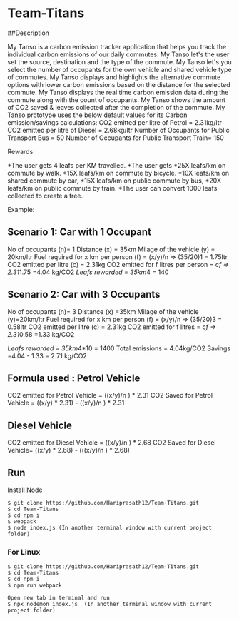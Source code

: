 # Team-Titans

##Description

My Tanso is a carbon emission tracker application that helps you track the individual carbon emissions of our daily commutes. 
My Tanso let's the user set the source, destination and the type of the commute. 
My Tanso let's you select the number of occupants for the own vehicle  and shared vehicle type of commutes.
My Tanso displays and highlights the alternative commute options with lower carbon emissions based on the distance for the selected commute. 
My Tanso displays the real time carbon emission data during the commute along with the count of occupants.
My Tanso shows the amount of CO2 saved & leaves collected after the completion of the commute.
My Tanso prototype uses the below default values for its Carbon emission/savings calculations:
CO2 emitted per litre of Petrol = 2.31kg/ltr
CO2 emitted per litre of Diesel = 2.68kg/ltr
Number of Occupants for Public Transport Bus = 50
Number of Occupants for Public Transport Train= 150

Rewards:

*The user gets 4 leafs per KM travelled.
*The user gets 
*25X leafs/km on commute by walk.
*15X leafs/km on commute by bicycle.
*10X leafs/km on shared commute by car,
*15X leafs/km on public commute by bus,
*20X leafs/km on public commute by train.
*The user can convert 1000 leafs collected to create a tree.

Example:

Scenario 1: Car with 1 Occupant
-----------------------------------------
No of occupants (n)= 1
Distance (x) = 35km
Milage of the vehicle (y) = 20km/ltr
Fuel required for x km per person (f) = (x/y)/n => (35/20)1 = 1.75ltr
CO2 emitted per litre (c) = 2.31kg
CO2 emitted for f litres per person = c*f => 2.31*1.75 =4.04 kg/CO2
*Leafs rewarded = 35km*4 = 140

Scenario 2: Car with 3 Occupants
-----------------------------------------
No of occupants (n)= 3
Distance (x) =35km
Milage of the vehicle (y)=20km/ltr
Fuel required for x km per person (f) = (x/y)/n => (35/20)3 = 0.58ltr
CO2 emitted per litre (c) = 2.31kg
CO2 emitted for f litres = c*f => 2.31*0.58 =1.33 kg/CO2

*Leafs rewarded = 35km*4*10 = 1400
Total emissions = 4.04kg/CO2
Savings =4.04 - 1.33 = 2.71 kg/CO2

Formula used : 
Petrol Vehicle
--------------
CO2 emitted for Petrol Vehicle = ((x/y)/n ) * 2.31
CO2 Saved  for Petrol Vehicle  = ((x/y) * 2.31) - ((x/y)/n ) * 2.31

Diesel Vehicle
--------------
CO2 emitted for Diesel Vehicle = ((x/y)/n ) * 2.68
CO2 Saved  for Diesel Vehicle= ((x/y) * 2.68) - (((x/y)/n ) * 2.68)


## Run

Install <a href="https://nodejs.org/en/download/" target="_blank">Node</a>

```
$ git clone https://github.com/Hariprasath12/Team-Titans.git
$ cd Team-Titans
$ cd npm i
$ webpack
$ node index.js (In another terminal window with current project folder)
```

### For Linux

```
$ git clone https://github.com/Hariprasath12/Team-Titans.git
$ cd Team-Titans
$ cd npm i
$ npm run webpack

Open new tab in terminal and run
$ npx nodemon index.js  (In another terminal window with current project folder)

```